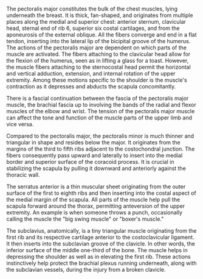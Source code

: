 The pectoralis major constitutes the bulk of the chest muscles, lying underneath the breast. It is thick, fan-shaped, and originates from multiple places along the medial and superior chest: anterior sternum, clavicular head, sternal end of rib 6, superior six costal cartilages, and from the aponeurosis of the external oblique. All the fibers converge and end in a flat tendon, inserting into the lateral lip of the bicipital groove of the humerus. The actions of the pectoralis major are dependent on which parts of the muscle are activated. The fibers attaching to the clavicular head allow for the flexion of the humerus, seen as in lifting a glass for a toast. However, the muscle fibers attaching to the sternocostal head permit the horizontal and vertical adduction, extension, and internal rotation of the upper extremity. Among these motions specific to the shoulder is the muscle's contraction as it depresses and abducts the scapula concomitantly.

There is a fascial continuation between the fascia of the pectoralis major muscle, the brachial fascia up to involving the bands of the radial and flexor muscles of the elbow and wrist. The tension of the pectoralis major muscle can affect the tone and function of the muscle parts of the upper limb and vice versa.

Compared to the pectoralis major, the pectoralis minor is much thinner and triangular in shape and resides below the major. It originates from the margins of the third to fifth ribs adjacent to the costochondral junction. The fibers consequently pass upward and laterally to insert into the medial border and superior surface of the coracoid process. It is crucial in stabilizing the scapula by pulling it downward and anteriorly against the thoracic wall.

The serratus anterior is a thin muscular sheet originating from the outer surface of the first to eighth ribs and then inserting into the costal aspect of the medial margin of the scapula. All parts of the muscle help pull the scapula forward around the thorax, permitting anteversion of the upper extremity. An example is when someone throws a punch, occasionally calling the muscle the "big swing muscle" or "boxer's muscle."

The subclavius, anatomically, is a tiny triangular muscle originating from the first rib and its respective cartilage anterior to the costoclavicular ligament. It then inserts into the subclavian groove of the clavicle. In other words, the inferior surface of the middle one-third of the bone. The muscle helps in depressing the shoulder as well as in elevating the first rib. These actions instinctively help protect the brachial plexus running underneath, along with the subclavian vessels, during the injury from a broken clavicle.